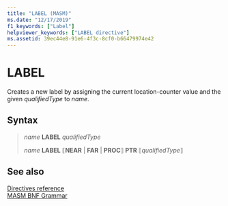 ```yaml
---
title: "LABEL (MASM)"
ms.date: "12/17/2019"
f1_keywords: ["Label"]
helpviewer_keywords: ["LABEL directive"]
ms.assetid: 39ec44e8-91e6-4f3c-8cf0-b66479974e42
---
```

# LABEL

Creates a new label by assigning the current location-counter value and the given *qualifiedType* to *name*.

## Syntax

> *name* **LABEL** *qualifiedType*
>
> *name* **LABEL** ⟦**NEAR** | **FAR** | **PROC**⟧ **PTR** ⟦*qualifiedType*⟧

## See also

[Directives reference](directives-reference.md)\
[MASM BNF Grammar](masm-bnf-grammar.md)
